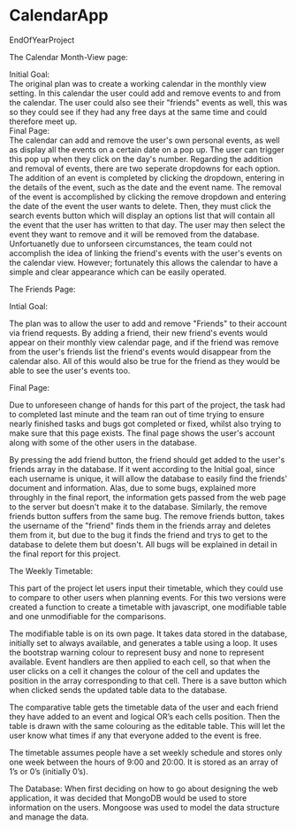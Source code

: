 # CalendarApp
EndOfYearProject

The Calendar Month-View page:
  
  
  Initial Goal: 																																	
    The original plan was to create a working calendar in the monthly view setting. In this calendar the user could add and remove events to and from the calendar. The user could also see their "friends" events as well, this was so they could see if they had any free days at the same time and could therefore meet up.                                                                                                                                                                                                                                                                             
    Final Page:                                                                                              																						 
    The calendar can add and remove the user's own personal events, as well as display all the events on a certain date on a pop up. The user can trigger this pop up when they click on the day's number. Regarding the addition and removal of events, there are two seperate dropdowns for each option. The addition of an event is completed by clicking the dropdown, entering in the details of the event, such as the date and the event name. The removal of the event is accomplished by clicking the remove dropdown and entering the date of the event the user wants to delete. Then, they must click the search events button which will display an options list that will contain all the event that the user has written to that day. The user may then select the event they want to remove and it will be removed from the database.                                                                                                                                                                                                                                                                                    
    Unfortuanetly due to unforseen circumstances, the team could not accomplish the idea of linking the friend's events with the user's events on the calendar view. However; fortunately this allows the calendar to have a simple and clear appearance which can be easily operated.
  
       
The Friends Page:
  
  
  Intial Goal: 
  
  
  The plan was to allow the user to add and remove "Friends" to their account via friend requests. By adding a friend, their new friend's events would appear on their monthly view calendar page, and if the friend was remove from the user's friends list the friend's events would disappear from the calendar also. All of this would also be true for the friend as they would be able to see the user's events too.
 
 
 Final Page: 
  
  
  Due to unforeseen change of hands for this part of the project, the task had to completed last minute and the team ran out of time trying to ensure nearly finished tasks and bugs got completed or fixed, whilst also trying to make sure that this page exists. The final page shows the user's account along with some of the other users in the database. 
  
  
  By pressing the add friend button, the friend should get added to the user's friends array in the database. If it went according to the Initial goal, since each username is  unique, it will allow the database to easily find the friends' document and information. Alas, due to some bugs, explained more throughly in the final report, the information gets passed from the web page to the server but doesn't make it to the database. Similarly, the remove friends button suffers from the same bug. The remove friends button, takes the username of the "friend" finds them in the friends array and deletes them from it, but due to the bug it finds the friend and trys to get to the database to delete them but doesn't. All bugs will be explained in detail in the final report for this project. 


The Weekly Timetable:

This part of the project let users input their timetable, which they could use to compare to other users when planning events. For this two versions were created a function to create a timetable with javascript, one modifiable table and one unmodifiable for the comparisons. 

The modifiable table is on its own page. It takes data stored in the database, initially set to always available, and generates a table using a loop. It uses the bootstrap warning colour to represent busy and none to represent available. Event handlers are then applied to each cell, so that when the user clicks on a cell it changes the colour of the cell and updates the position in the array corresponding to that cell. There is a save button which when clicked sends the updated table data to the database.

The comparative table gets the timetable data of the user and each friend they have added to an event and logical OR’s each cells position. Then the table is drawn with the same colouring as the editable table. This will let the user know what times if any that everyone added to the event is free. 

The timetable assumes people have a set weekly schedule and stores only one week between the hours of 9:00 and 20:00. It is stored as an array of 1’s or 0’s (initially 0’s).

The Database:
When first deciding on how to go about designing the web application, it was decided that MongoDB would be used to store information on the users. Mongoose was used to model the data structure and manage the data. 

